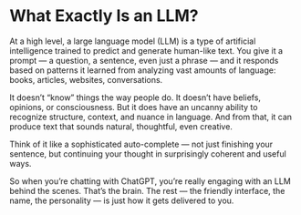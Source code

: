 # What Exactly Is an LLM?

At a high level, a large language model (LLM) is a type of artificial intelligence trained to predict and generate human-like text. You give it a prompt — a question, a sentence, even just a phrase — and it responds based on patterns it learned from analyzing vast amounts of language: books, articles, websites, conversations.

It doesn’t “know” things the way people do. It doesn’t have beliefs, opinions, or consciousness. But it does have an uncanny ability to recognize structure, context, and nuance in language. And from that, it can produce text that sounds natural, thoughtful, even creative.

Think of it like a sophisticated auto-complete — not just finishing your sentence, but continuing your thought in surprisingly coherent and useful ways.

So when you’re chatting with ChatGPT, you’re really engaging with an LLM behind the scenes. That’s the brain. The rest — the friendly interface, the name, the personality — is just how it gets delivered to you.
